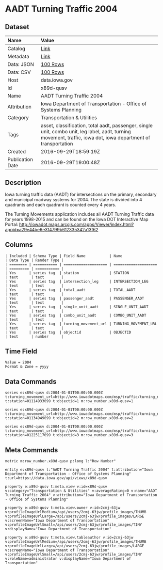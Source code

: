 # AADT Turning Traffic 2004

## Dataset

| Name | Value |
| :--- | :---- |
| Catalog | [Link](https://catalog.data.gov/dataset/aadt-turning-traffic-2004) |
| Metadata | [Link](https://data.iowa.gov/api/views/x89d-qusv) |
| Data: JSON | [100 Rows](https://data.iowa.gov/api/views/x89d-qusv/rows.json?max_rows=100) |
| Data: CSV | [100 Rows](https://data.iowa.gov/api/views/x89d-qusv/rows.csv?max_rows=100) |
| Host | data.iowa.gov |
| Id | x89d-qusv |
| Name | AADT Turning Traffic 2004 |
| Attribution | Iowa Department of Transportation - Office of Systems Planning |
| Category | Transportation & Utilities |
| Tags | asset, classification, total aadt, passenger, single unit, combo unit, leg label, aadt, turning movement, traffic, iowa dot, iowa department of transportation |
| Created | 2016-09-29T18:59:19Z |
| Publication Date | 2016-09-29T19:00:48Z |

## Description

Iowa turning traffic data (AADT) for intersections on the primary, secondary and municipal roadway systems for 2004. The state is divided into 4 quadrants and each quadrant is counted every 4 years.

The Turning Movements application includes all AADT Turning Traffic data for years 1998-2015 and can be found on the Iowa DOT Interactive Map Portal: http://iowadot.maps.arcgis.com/apps/Viewer/index.html?appid=a29e44be6e314799b612335342a13f62

## Columns

```ls
| Included | Schema Type | Field Name           | Name                 | Data Type | Render Type |
| ======== | =========== | ==================== | ==================== | ========= | =========== |
| Yes      | series tag  | station              | STATION              | text      | text        |
| Yes      | series tag  | intersection_leg     | INTERSECTION_LEG     | text      | text        |
| Yes      | series tag  | total_aadt           | TOTAL_AADT           | text      | text        |
| Yes      | series tag  | passenger_aadt       | PASSENGER_AADT       | text      | text        |
| Yes      | series tag  | single_unit_aadt     | SINGLE_UNIT_AADT     | text      | text        |
| Yes      | series tag  | combo_unit_aadt      | COMBO_UNIT_AADT      | text      | text        |
| Yes      | series tag  | turning_movement_url | TURNING_MOVEMENT_URL | text      | text        |
| Yes      | series tag  | objectid             | OBJECTID             | text      | number      |
```

## Time Field

```ls
Value = 2004
Format & Zone = yyyy
```

## Data Commands

```ls
series e:x89d-qusv d:2004-01-01T00:00:00.000Z t:turning_movement_url=http://www.iowadotmaps.com/msp/traffic/turning_movements/2004/01114933099.pdf t:station=01114933099 t:objectid=1 m:row_number.x89d-qusv=1

series e:x89d-qusv d:2004-01-01T00:00:00.000Z t:turning_movement_url=http://www.iowadotmaps.com/msp/traffic/turning_movements/2004/01134949099.pdf t:station=01134949099 t:objectid=2 m:row_number.x89d-qusv=2

series e:x89d-qusv d:2004-01-01T00:00:00.000Z t:turning_movement_url=http://www.iowadotmaps.com/msp/traffic/turning_movements/2004/01225117099.pdf t:station=01225117099 t:objectid=3 m:row_number.x89d-qusv=3
```

## Meta Commands

```ls
metric m:row_number.x89d-qusv p:long l:"Row Number"

entity e:x89d-qusv l:"AADT Turning Traffic 2004" t:attribution="Iowa Department of Transportation - Office of Systems Planning" t:url=https://data.iowa.gov/api/views/x89d-qusv

property e:x89d-qusv t:meta.view v:id=x89d-qusv v:category="Transportation & Utilities" v:averageRating=0 v:name="AADT Turning Traffic 2004" v:attribution="Iowa Department of Transportation - Office of Systems Planning"

property e:x89d-qusv t:meta.view.owner v:id=2cmj-63jw v:profileImageUrlMedium=/api/users/2cmj-63jw/profile_images/THUMB v:profileImageUrlLarge=/api/users/2cmj-63jw/profile_images/LARGE v:screenName="Iowa Department of Transportation" v:profileImageUrlSmall=/api/users/2cmj-63jw/profile_images/TINY v:displayName="Iowa Department of Transportation"

property e:x89d-qusv t:meta.view.tableauthor v:id=2cmj-63jw v:profileImageUrlMedium=/api/users/2cmj-63jw/profile_images/THUMB v:profileImageUrlLarge=/api/users/2cmj-63jw/profile_images/LARGE v:screenName="Iowa Department of Transportation" v:profileImageUrlSmall=/api/users/2cmj-63jw/profile_images/TINY v:roleName=administrator v:displayName="Iowa Department of Transportation"
```